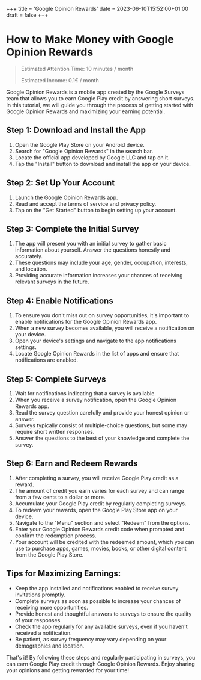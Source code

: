 +++
title = 'Google Opinion Rewards'
date = 2023-06-10T15:52:00+01:00
draft = false
+++

# How to Make Money with Google Opinion Rewards
> Estimated Attention Time: 10 minutes / month
>
> Estimated Income: 0.1€ / month

Google Opinion Rewards is a mobile app created by the Google Surveys team that allows you to earn Google Play credit by answering short surveys. In this tutorial, we will guide you through the process of getting started with Google Opinion Rewards and maximizing your earning potential.

## Step 1: Download and Install the App

1. Open the Google Play Store on your Android device.
2. Search for "Google Opinion Rewards" in the search bar.
3. Locate the official app developed by Google LLC and tap on it.
4. Tap the "Install" button to download and install the app on your device.

## Step 2: Set Up Your Account

1. Launch the Google Opinion Rewards app.
2. Read and accept the terms of service and privacy policy.
3. Tap on the "Get Started" button to begin setting up your account.

## Step 3: Complete the Initial Survey

1. The app will present you with an initial survey to gather basic information about yourself. Answer the questions honestly and accurately.
2. These questions may include your age, gender, occupation, interests, and location.
3. Providing accurate information increases your chances of receiving relevant surveys in the future.

## Step 4: Enable Notifications

1. To ensure you don't miss out on survey opportunities, it's important to enable notifications for the Google Opinion Rewards app.
2. When a new survey becomes available, you will receive a notification on your device.
3. Open your device's settings and navigate to the app notifications settings.
4. Locate Google Opinion Rewards in the list of apps and ensure that notifications are enabled.

## Step 5: Complete Surveys

1. Wait for notifications indicating that a survey is available.
2. When you receive a survey notification, open the Google Opinion Rewards app.
3. Read the survey question carefully and provide your honest opinion or answer.
4. Surveys typically consist of multiple-choice questions, but some may require short written responses.
5. Answer the questions to the best of your knowledge and complete the survey.

## Step 6: Earn and Redeem Rewards

1. After completing a survey, you will receive Google Play credit as a reward.
2. The amount of credit you earn varies for each survey and can range from a few cents to a dollar or more.
3. Accumulate your Google Play credit by regularly completing surveys.
4. To redeem your rewards, open the Google Play Store app on your device.
5. Navigate to the "Menu" section and select "Redeem" from the options.
6. Enter your Google Opinion Rewards credit code when prompted and confirm the redemption process.
7. Your account will be credited with the redeemed amount, which you can use to purchase apps, games, movies, books, or other digital content from the Google Play Store.

## Tips for Maximizing Earnings:

- Keep the app installed and notifications enabled to receive survey invitations promptly.
- Complete surveys as soon as possible to increase your chances of receiving more opportunities.
- Provide honest and thoughtful answers to surveys to ensure the quality of your responses.
- Check the app regularly for any available surveys, even if you haven't received a notification.
- Be patient, as survey frequency may vary depending on your demographics and location.

That's it! By following these steps and regularly participating in surveys, you can earn Google Play credit through Google Opinion Rewards. Enjoy sharing your opinions and getting rewarded for your time!
